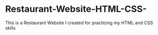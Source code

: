 # Restaurant-Website-HTML-CSS-
This is a Restaurant Website I created for practicing my HTML and CSS skills
